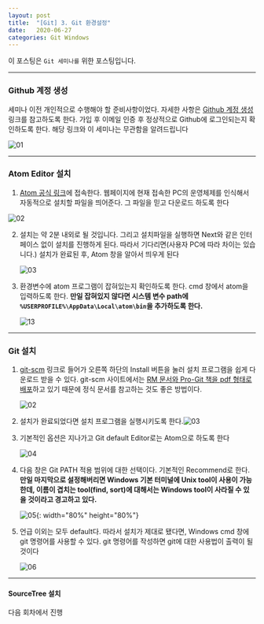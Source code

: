 ```yaml
---
layout: post
title:  "[Git] 3. Git 환경설정"
date:   2020-06-27
categories: Git Windows
---
```


이 포스팅은 `Git 세미나를` 위한 포스팅입니다.

---

### Github 계정 생성

세미나 이전 개인적으로 수행해야 할 준비사항이었다. 자세한 사항은 [Github 계정 생성](https://gabii.tistory.com/entry/Git-Github-계정-생성하기) 링크를 참고하도록 한다. 가입 후 이메일 인증 후 정상적으로 Github에 로그인되는지 확인하도록 한다. 해당 링크와 이 세미나는 무관함을 알려드립니다

![01](https://drive.google.com/uc?id=1eCRFl-CKiOJ5K20MaCv03whK0iBkQt0_)

---

### Atom Editor 설치

1.  [Atom 공식 링크](https://atom.io/)에 접속한다. 웹페이지에 현재 접속한 PC의 운영체제를 인식해서 자동적으로 설치할 파일을 띄어준다. 그 파일을 믿고 다운로드 하도록 한다

   ![02](https://drive.google.com/uc?id=16cyZKMyRHKnzfggNwWAfYvHVgSH9lKS2)

2. 설치는 약 2분 내외로 될 것입니다. 그리고 설치파일을 실행하면 Next와 같은 인터페이스 없이 설치를 진행하게 된다. 따라서 기다리면(사용자 PC에 따라 차이는 있습니다.) 설치가 완료된 후, Atom 창을 알아서 띄우게 된다

   ![03](https://drive.google.com/uc?id=1HkRLbfyMezKL2dg5EmGTdteTgMbeTF-A)

3. 환경변수에 atom 프로그램이 잡혀있는지 확인하도록 한다. cmd 창에서 atom을 입력하도록 한다. __만일 잡혀있지 않다면 시스템 변수 path에 `%USERPROFILE%\AppData\Local\atom\bin`을 추가하도록 한다.__

   ![13](https://drive.google.com/uc?id=1T5qXmTPO5j2rahnUCI_bMCGO_uKEUAMQ)

---

### Git 설치

1. [git-scm](https://git-scm.com/doc) 링크로 들어가 오른쪽 하단의 Install 버튼을 눌러 설치 프로그램을 쉽게 다운로드 받을 수 있다. git-scm 사이트에서는 [RM 문서와 Pro-Git 책을 pdf 형태로 배포](https://git-scm.com/book/en/v2)하고 있기 때문에 정식 문서를 참고하는 것도 좋은 방법이다. 

   ![02](https://drive.google.com/uc?id=1zxoOCRCw5ariyVvKY_qUiBx-kDj7RKFt)


2. 설치가 완료되었다면 설치 프로그램을 실행시키도록 한다.![03](https://drive.google.com/uc?id=1HxBUrCodchOownTHAXecdl2BpCNSXjeA)


3. 기본적인 옵션은 지나가고 Git default Editor로는 Atom으로 하도록 한다

   ![04](https://drive.google.com/uc?id=1aWGFnqYhnj-1kBv7Tr2oDTj11hT_775Y)


4. 다음 창은 Git PATH 적용 범위에 대한 선택이다. 기본적인 Recommend로 한다. __만일 마지막으로 설정해버리면 Windows 기본 터미널에 Unix tool이 사용이 가능한데, 이름이 겹치는 tool(find, sort)에 대해서는 Windows tool이 사라질 수 있을 것이라고 경고하고 있다.__

   ![05](https://drive.google.com/uc?id=1wXAMegjxYUt0NBZF52EJOXrszJAMhUQZ){: width="80%" height="80%"}


5. 언급 이외는 모두 default다. 따라서 설치가 제대로 됐다면, Windows cmd 창에 git 명령어를 사용할 수 있다. git 명령어를 작성하면 git에 대한 사용법이 출력이 될 것이다

   ![06](https://drive.google.com/uc?id=1_p0jWv0YXaOZkvl2nZfp_Q5cQmuZodtz)

---

#### SourceTree 설치

다음 회차에서 진행